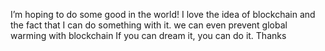 I’m hoping to do some good in the world!
I love the idea of blockchain and the fact that I can do something with it.
we can even prevent global warming with blockchain
If you can dream it, you can do it.
Thanks
